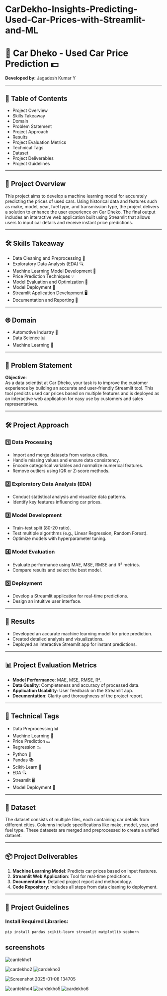 # CarDekho-Insights-Predicting-Used-Car-Prices-with-Streamlit-and-ML
# 🚗 Car Dheko - Used Car Price Prediction 💵  
**Developed by:** Jagadesh Kumar Y  

---

## 📖 Table of Contents  
- Project Overview  
- Skills Takeaway  
- Domain  
- Problem Statement   
- Project Approach  
- Results  
- Project Evaluation Metrics  
- Technical Tags  
- Dataset  
- Project Deliverables  
- Project Guidelines  

---

## 🚀 Project Overview  
This project aims to develop a machine learning model for accurately predicting the prices of used cars. Using historical data and features such as make, model, year, fuel type, and transmission type, the project delivers a solution to enhance the user experience on Car Dheko. The final output includes an interactive web application built using Streamlit that allows users to input car details and receive instant price predictions.

---

## 🛠️ Skills Takeaway  
- Data Cleaning and Preprocessing 🧹  
- Exploratory Data Analysis (EDA) 🔍  
- Machine Learning Model Development 🤖  
- Price Prediction Techniques 💡  
- Model Evaluation and Optimization 🔧  
- Model Deployment 🚀  
- Streamlit Application Development 🖥️  
- Documentation and Reporting 📄  

---

## 🌐 Domain  
- Automotive Industry 🚗  
- Data Science 📊  
- Machine Learning 🤖  

---

## 📝 Problem Statement  
**Objective**:  
As a data scientist at Car Dheko, your task is to improve the customer experience by building an accurate and user-friendly Streamlit tool. This tool predicts used car prices based on multiple features and is deployed as an interactive web application for easy use by customers and sales representatives.

---

## 🛠️ Project Approach  
### 1️⃣ Data Processing  
- Import and merge datasets from various cities.  
- Handle missing values and ensure data consistency.  
- Encode categorical variables and normalize numerical features.  
- Remove outliers using IQR or Z-score methods.  

### 2️⃣ Exploratory Data Analysis (EDA)  
- Conduct statistical analysis and visualize data patterns.  
- Identify key features influencing car prices.  

### 3️⃣ Model Development  
- Train-test split (80-20 ratio).  
- Test multiple algorithms (e.g., Linear Regression, Random Forest).  
- Optimize models with hyperparameter tuning.  

### 4️⃣ Model Evaluation  
- Evaluate performance using MAE, MSE, RMSE and R² metrics.  
- Compare results and select the best model.  

### 5️⃣ Deployment  
- Develop a Streamlit application for real-time predictions.  
- Design an intuitive user interface.  

---

## 🎯 Results  
- Developed an accurate machine learning model for price prediction.  
- Created detailed analysis and visualizations.  
- Deployed an interactive Streamlit app for instant predictions.  

---

## 📊 Project Evaluation Metrics  
- **Model Performance**: MAE, MSE, RMSE, R².  
- **Data Quality**: Completeness and accuracy of processed data.  
- **Application Usability**: User feedback on the Streamlit app.  
- **Documentation**: Clarity and thoroughness of the project report.  

---

## 🔖 Technical Tags  
- Data Preprocessing 📊  
- Machine Learning 🤖  
- Price Prediction 💵  
- Regression 📉  
- Python 🐍  
- Pandas 📚  
- Scikit-Learn 🔧  
- EDA 🔍  
- Streamlit 🖥️  
- Model Deployment 🚀  

---

## 📂 Dataset  
The dataset consists of multiple files, each containing car details from different cities. Columns include specifications like make, model, year, and fuel type. These datasets are merged and preprocessed to create a unified dataset.  

---

## 📦 Project Deliverables  
1. **Machine Learning Model**: Predicts car prices based on input features.  
2. **Streamlit Web Application**: Tool for real-time predictions.  
3. **Documentation**: Detailed project report and methodology.  
4. **Code Repository**: Includes all steps from data cleaning to deployment.  

---

## 📝 Project Guidelines  
### Install Required Libraries:  
```bash  
pip install pandas scikit-learn streamlit matplotlib seaborn
```
## screenshots
![cardekho1](https://github.com/user-attachments/assets/49a2ebe7-220f-44b0-888b-1116b71eb259)


![cardekho2](https://github.com/user-attachments/assets/d1a7d84c-0110-4c9d-b7b4-2201c05bc54a)
![cardekho3](https://github.com/user-attachments/assets/9f85958e-f55d-43b5-9d71-50b46a34e0bc)


![Screenshot 2025-01-08 134705](https://github.com/user-attachments/assets/a66bc8af-a920-466b-b658-b2541e65a79d)


![cardekho4](https://github.com/user-attachments/assets/c0357144-083e-487c-93d4-e16cd5e17fcf)
![cardekho5](https://github.com/user-attachments/assets/e0d69a1b-d38f-4421-a3cb-2ee56bcf4d98)
![cardekho6](https://github.com/user-attachments/assets/7beca333-6b75-473a-b7e4-c42986a6546b)


